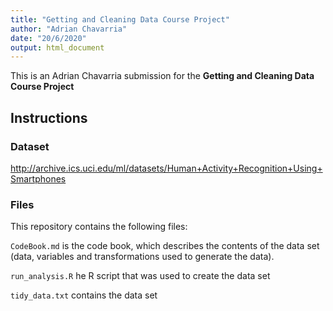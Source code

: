 ```yaml
---
title: "Getting and Cleaning Data Course Project"
author: "Adrian Chavarria"
date: "20/6/2020"
output: html_document
---
```



This is an Adrian Chavarria submission for the **Getting and Cleaning Data Course Project**

## Instructions

### Dataset

<http://archive.ics.uci.edu/ml/datasets/Human+Activity+Recognition+Using+Smartphones>


### Files

This repository contains the following files:

``` CodeBook.md ``` is the code book, which describes the contents of the data set (data, variables and transformations used to generate the data).

``` run_analysis.R ``` he R script that was used to create the data set

``` tidy_data.txt ``` contains the data set
